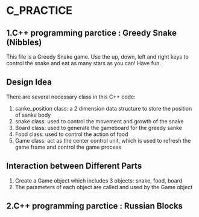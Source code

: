 # C_PRACTICE
## 1.C++ programming parctice : Greedy Snake (Nibbles)

This file is a Greedy Snake game. Use the up, down, left and right keys to control the snake and eat as many stars as you can!
Have fun.

## Design Idea
There are several necessary class in this C++ code:
1. sanke_position class: a 2 dimension data structure to store the position of sanke body
2. snake class: used to control the movement and growth of the snake
3. Board class: used to generate the gameboard for the greedy sanke
4. Food class: used to control the action of food
5. Game class: act as the center control unit, which is used to refresh the game frame and control the game process

## Interaction between Different Parts
1. Create a Game object which includes 3 objects: snake, food, board
2. The parameters of each object are called and used by the Game object


## 2.C++ programming parctice : Russian Blocks
